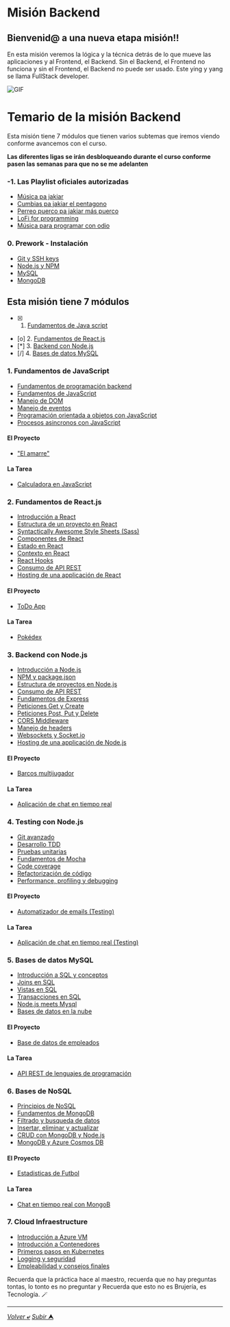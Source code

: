 # Misión Backend


## Bienvenid@ a una nueva etapa misión!!


En esta misión veremos la lógica y la técnica detrás de lo que mueve las aplicaciones y al Frontend, el Backend. Sin el Backend, el Frontend no funciona y sin el Frontend, el Backend no puede ser usado. Este ying y yang se llama FullStack developer. 

![GIF](https://c.tenor.com/gI1CoSP-3R8AAAAM/front.gif)

# Temario de la misión Backend

Esta misión tiene 7 módulos que tienen varios subtemas que iremos viendo conforme avancemos con el curso.

**Las diferentes ligas se irán desbloqueando durante el curso conforme pasen las semanas para que no se me adelanten**

### -1. Las Playlist oficiales autorizadas
- [Música pa jakiar](https://open.spotify.com/playlist/6K5Ot9oBJA2wnP5GiN2Vcj?si=dac276877959418e)
- [Cumbias pa jakiar el pentagono](https://open.spotify.com/playlist/7vNuXU1vaXmbWIAcoDLSMJ?si=787c3b4a77ba41ae)
- [Perreo puerco pa jakiar más puerco](https://open.spotify.com/playlist/2URfkpVmGNoShqgU2aVONc?si=a134d105880a47c0)
- [LoFi for programming](https://open.spotify.com/playlist/3TxfEUkuXd0FNiiczwII0e?si=51df479eb7634f2c)
- [Música para programar con odio](https://open.spotify.com/playlist/0BEi0kOdkpWKdzqm7V7Wfc?si=9993d36cd223458f)

### 0. Prework - Instalación
- [Git y SSH keys](/00-Prework/git-ssh.md)
- [Node.js y NPM](/00-Prework/node-npm.md)
- [MySQL](/00-Prework/mysql.md)
- [MongoDB](/00-Prework/mongo.md)

##  Esta misión tiene 7 módulos

- [x] 1. [Fundamentos de Java script](#1-fundamentos-de-javascript "Fundamentos JS")
- [o] 2. [Fundamentos de React.js](#2-fundamentos-de-reactjs "Fundamentos React")
- [*] 3. [Backend con Node.js](#2-fundamentos-de-reactjs "BackEnd Node")
- [/] 4. [Bases de datos MySQL](#2-fundamentos-de-reactjs "MySQL")


### 1. Fundamentos de JavaScript
- [Fundamentos de programación backend](/01-Fundamentos-JS/fundamentos-backend.md)
- [Fundamentos de JavaScript](/01-Fundamentos-JS/)
- [Manejo de DOM](/01-Fundamentos-JS/dom.md)
- [Manejo de eventos](/01-Fundamentos-JS/eventos.md)
- [Programación orientada a objetos con JavaScript](/01-Fundamentos-JS/poo.md)
- [Procesos asincronos con JavaScript](/01-Fundamentos-JS/async.md)

#### El Proyecto
- ["El amarre"](/01-Fundamentos-JS/proyecto-el-amarre.md)

#### La Tarea
- [Calculadora en JavaScript](/01-Fundamentos-JS/tarea-calculadora.md)

### 2. Fundamentos de React.js
- [Introducción a React]()
- [Estructura de un proyecto en React]()
- [Syntactically Awesome Style Sheets (Sass)]()
- [Componentes de React]()
- [Estado en React]()
- [Contexto en React]()
- [React Hooks]()
- [Consumo de API REST]()
- [Hosting de una applicación de React]()

#### El Proyecto
- [ToDo App](/02-Fundamentos-React/proyecto-todo.md)

#### La Tarea
- [Pokédex]()


### 3. Backend con Node.js
- [Introducción a Node.js](/03-Node.js/Introduccion-nodejs.md)
- [NPM y package.json](/03-Node.js/npm-package.md)
- [Estructura de proyectos en Node.js](/03-Node.js/estructura-proyectos.md)
- [Consumo de API REST]()
- [Fundamentos de Express]()
- [Peticiones Get y Create]()
- [Peticiones Post, Put y Delete]()
- [CORS Middleware]()
- [Manejo de headers]()
- [Websockets y Socket.io]()
- [Hosting de una applicación de Node.js]()

#### El Proyecto
- [Barcos multijugador]()

#### La Tarea
- [Aplicación de chat en tiempo real]()

### 4. Testing con Node.js
- [Git avanzado]()
- [Desarrollo TDD]()
- [Pruebas unitarias]()
- [Fundamentos de Mocha]()
- [Code coverage]()
- [Refactorización de código]()
- [Performance, profiling y debugging]()

#### El Proyecto
- [Automatizador de emails (Testing)]()

#### La Tarea 
- [Aplicación de chat en tiempo real (Testing)]()

### 5. Bases de datos MySQL
- [Introducción a SQL y conceptos]()
- [Joins en SQL]()
- [Vistas en SQL]()
- [Transacciones en SQL]()
- [Node.js meets Mysql]()
- [Bases de datos en la nube]()

#### El Proyecto
- [Base de datos de empleados]()

#### La Tarea
- [API REST de lenguajes de programación]()

### 6. Bases de NoSQL
- [Principios de NoSQL]()
- [Fundamentos de MongoDB]()
- [Filtrado y busqueda de datos]()
- [Insertar, eliminar y actualizar]()
- [CRUD con MongoDB y Node.js]()
- [MongoDB y Azure Cosmos DB]()

#### El Proyecto
- [Estadisticas de Futbol]()

#### La Tarea
- [Chat en tiempo real con MongoB]()

### 7. Cloud Infraestructure
- [Introducción a Azure VM]()
- [Introducción a Contenedores]()
- [Primeros pasos en Kubernetes]()
- [Logging y seguridad]()
- [Empleabilidad y consejos finales]()

Recuerda que la práctica hace al maestro, recuerda que no hay preguntas tontas, lo tonto es no preguntar y Recuerda que esto no es Brujería, es Tecnología. 🪄

---

[*Volver* **&ldca;**](/teoria/teoriaBasica/README.md "Menu principal") 
[*Subir* **&#11165;**](# "Ir al título")